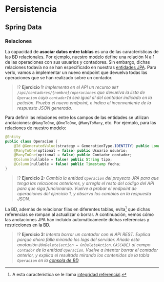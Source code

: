 # Persistencia
## Spring Data
### Relaciones

La capacidad de **asociar datos entre tablas** es una de las características de las BD relacionales. Por ejemplo, nuestro [modelo](relacionales.md) define una relación N a 1 de las operaciones con sus usuarios y contadores. Sin embargo, dichas relaciones todavía no se han especificado en nuestras [entidades JPA](spring-data-entidades.md). Para verlo, vamos a implementar un nuevo endpoint que devuelva todas las operaciones que se han realizado sobre un contador.

> ⁉️ **Ejercicio 1:** _Implementa en el API un recurso `GET /api/contadores/{nombre}/operaciones` que devuelva la lista de `Operacion` cuyo `contadorId` sea igual al del contador indicado en la petición. Prueba el nuevo endpoint, e indica el inconveniente de la respuesta JSON generada._

Para definir las relaciones entre los campos de las entidades se utilizan anotaciones: `@ManyToOne`, `@OneToOne`, `@ManyToMany`, etc. Por ejemplo, para las relaciones de nuestro modelo:

```java
@Entity
public class Operacion {
    @Id @GeneratedValue(strategy = GenerationType.IDENTITY) public Long id;
    @ManyToOne(optional = false) public Usuario usuario;
    @ManyToOne(optional = false) public Contador contador;
    @Column(nullable = false) public String tipo;
    @Column(nullable = false) public Timestamp fecha;
}
```

> ⁉️ **Ejercicio 2:** _Cambia la entidad `Operacion` del proyecto JPA para que tenga las relaciones anteriores, y arregla el resto del código del API para que siga funcionando. Vuelve a probar el endpoint de operaciones del ejercicio 1, y observa los cambios en la respuesta JSON._

La BD, además de relacionar filas en diferentes tablas, evita[^1] que dichas referencias se rompan al actualizar o borrar. A continuación, vemos cómo las anotaciones JPA han incluido automáticamente dichas referencias y restricciones en la BD.

> ⁉️ **Ejercicio 3:** _Intenta borrar un contador con el API REST. Explica porqué ahora falla mirando los logs del servidor. Añade esta anotación `@OnDelete(action = OnDeleteAction.CASCADE)` al campo `contador` de la entidad `Operacion`. Vuelve a intentar borrar el contador anterior, y explica el resultado mirando los contenidos de la tabla `Operacion` en la [consola de BD](http://localhost:8080/h2-console)._

[^1]: A esta característica se le llama [integridad referencial](https://es.wikipedia.org/wiki/Integridad_referencial).




